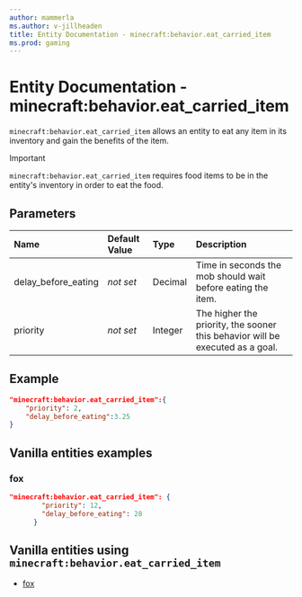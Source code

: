 ```yaml
---
author: mammerla
ms.author: v-jillheaden
title: Entity Documentation - minecraft:behavior.eat_carried_item
ms.prod: gaming
---
```


# Entity Documentation - minecraft:behavior.eat_carried_item

`minecraft:behavior.eat_carried_item` allows an entity to eat any item in its inventory and gain the benefits of the item.

>[!IMPORTANT]
> `minecraft:behavior.eat_carried_item` requires food items to be in the entity's inventory in order to eat the food.

## Parameters

|Name |Default Value  |Type  |Description  |
|:----------|:----------|:----------|:----------|
|delay_before_eating|*not set* | Decimal|  Time in seconds the mob should wait before eating the item. |
|priority|*not set*|Integer|The higher the priority, the sooner this behavior will be executed as a goal.|

## Example

```json
"minecraft:behavior.eat_carried_item":{
    "priority": 2,
    "delay_before_eating":3.25
}
```

## Vanilla entities examples

### fox

```json
"minecraft:behavior.eat_carried_item": {
        "priority": 12,
        "delay_before_eating": 28
      }
```

## Vanilla entities using `minecraft:behavior.eat_carried_item`

- [fox](../../../../Source/VanillaBehaviorPack_Snippets/entities/fox.md)
